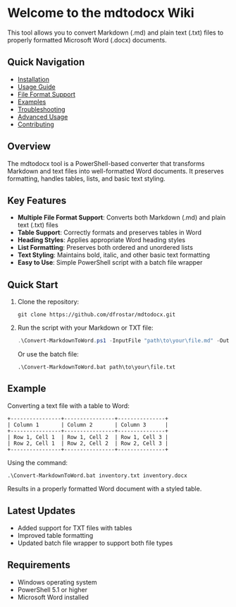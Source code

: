 # Welcome to the mdtodocx Wiki

This tool allows you to convert Markdown (.md) and plain text (.txt) files to properly formatted Microsoft Word (.docx) documents.

## Quick Navigation

- [Installation](./Installation)
- [Usage Guide](./Usage-Guide)
- [File Format Support](./File-Format-Support)
- [Examples](./Examples)
- [Troubleshooting](./Troubleshooting)
- [Advanced Usage](./Advanced-Usage)
- [Contributing](./Contributing)

## Overview

The mdtodocx tool is a PowerShell-based converter that transforms Markdown and text files into well-formatted Word documents. It preserves formatting, handles tables, lists, and basic text styling.

## Key Features

- **Multiple File Format Support**: Converts both Markdown (.md) and plain text (.txt) files
- **Table Support**: Correctly formats and preserves tables in Word
- **Heading Styles**: Applies appropriate Word heading styles
- **List Formatting**: Preserves both ordered and unordered lists
- **Text Styling**: Maintains bold, italic, and other basic text formatting
- **Easy to Use**: Simple PowerShell script with a batch file wrapper

## Quick Start

1. Clone the repository:
   ```
   git clone https://github.com/dfrostar/mdtodocx.git
   ```

2. Run the script with your Markdown or TXT file:
   ```powershell
   .\Convert-MarkdownToWord.ps1 -InputFile "path\to\your\file.md" -OutputFile "path\to\output.docx"
   ```
   
   Or use the batch file:
   ```
   .\Convert-MarkdownToWord.bat path\to\your\file.txt
   ```

## Example

Converting a text file with a table to Word:

```
+----------------+----------------+---------------+
| Column 1       | Column 2       | Column 3      |
+----------------+----------------+---------------+
| Row 1, Cell 1  | Row 1, Cell 2  | Row 1, Cell 3 |
| Row 2, Cell 1  | Row 2, Cell 2  | Row 2, Cell 3 |
+----------------+----------------+---------------+
```

Using the command:
```
.\Convert-MarkdownToWord.bat inventory.txt inventory.docx
```

Results in a properly formatted Word document with a styled table.

## Latest Updates

- Added support for TXT files with tables
- Improved table formatting
- Updated batch file wrapper to support both file types

## Requirements

- Windows operating system
- PowerShell 5.1 or higher
- Microsoft Word installed 
